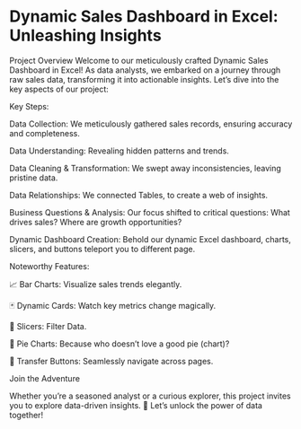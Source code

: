 # Dynamic Sales Dashboard in Excel: Unleashing Insights
Project Overview
Welcome to our meticulously crafted Dynamic Sales Dashboard in Excel! As data analysts, we embarked on a journey through raw sales data, transforming it into actionable insights. Let’s dive into the key aspects of our project:

Key Steps:

Data Collection: We meticulously gathered sales records, ensuring accuracy and completeness.

Data Understanding: Revealing hidden patterns and trends.

Data Cleaning & Transformation: We swept away inconsistencies, leaving pristine data.

Data Relationships: We connected Tables, to create a web of insights.

Business Questions & Analysis: Our focus shifted to critical questions: What drives sales? Where are growth opportunities?

Dynamic Dashboard Creation: Behold our dynamic Excel dashboard, charts, slicers, and buttons teleport you to different page.

Noteworthy Features:

📈 Bar Charts: Visualize sales trends elegantly.

🃏 Dynamic Cards: Watch key metrics change magically.

🍰 Slicers: Filter Data.

🥧 Pie Charts: Because who doesn’t love a good pie (chart)?

🚀 Transfer Buttons: Seamlessly navigate across pages.

Join the Adventure

Whether you’re a seasoned analyst or a curious explorer, this project invites you to explore data-driven insights. 🌠 Let’s unlock the power of data together!

